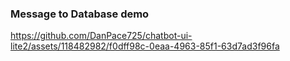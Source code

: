### Message to Database demo

https://github.com/DanPace725/chatbot-ui-lite2/assets/118482982/f0dff98c-0eaa-4963-85f1-63d7ad3f96fa

